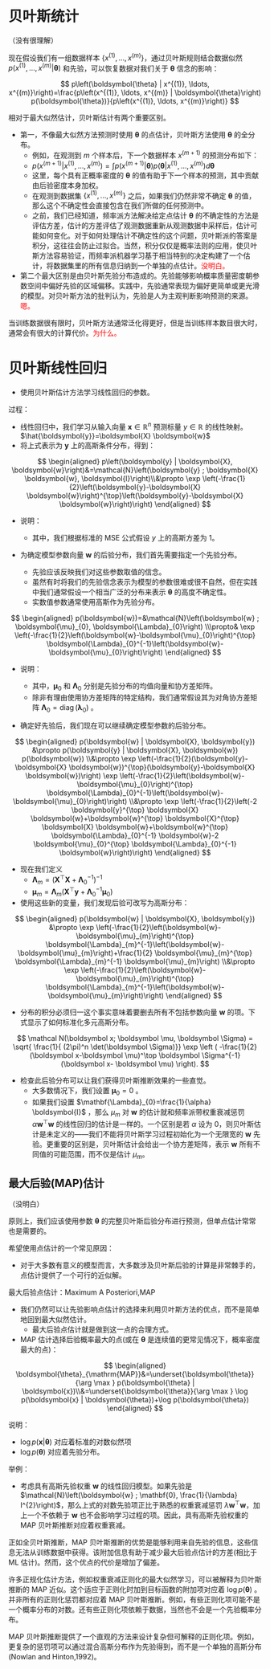 
# 贝叶斯统计

（没有很理解）

现在假设我们有一组数据样本 $\left\{x^{(1)}, \ldots, x^{(m)}\right\}$，通过贝叶斯规则结合数据似然 $p\left(x^{(1)}, \ldots, x^{(m)} | \boldsymbol{\theta}\right)$ 和先验，可以恢复数据对我们关于 $\boldsymbol{\theta}$ 信念的影响：

$$
p\left(\boldsymbol{\theta} | x^{(1)}, \ldots, x^{(m)}\right)=\frac{p\left(x^{(1)}, \ldots, x^{(m)} | \boldsymbol{\theta}\right) p(\boldsymbol{\theta})}{p\left(x^{(1)}, \ldots, x^{(m)}\right)}
$$



相对于最大似然估计，贝叶斯估计有两个重要区别。

- 第一，不像最大似然方法预测时使用 $\boldsymbol{\theta}$ 的点估计，贝叶斯方法使用 $\boldsymbol{\theta}$ 的全分布。
  - 例如，在观测到 $m$ 个样本后，下一个数据样本 $x^{(m+1)}$ 的预测分布如下：
  - $p\left(x^{(m+1)} | x^{(1)}, \ldots, x^{(m)}\right)=\int p\left(x^{(m+1)} | \boldsymbol{\theta}\right) p\left(\boldsymbol{\theta} | x^{(1)}, \ldots, x^{(m)}\right) d \boldsymbol{\theta}$
  - 这里，每个具有正概率密度的 $\boldsymbol{\theta}$ 的值有助于下一个样本的预测，其中贡献由后验密度本身加权。
  - 在观测到数据集 $\left\{x^{(1)}, \ldots, x^{(m)}\right\}$ 之后，如果我们仍然非常不确定 $\boldsymbol{\theta}$ 的值，那么这个不确定性会直接包含在我们所做的任何预测中。
  - 之前，我们已经知道，频率派方法解决给定点估计 $\boldsymbol{\theta}$ 的不确定性的方法是评估方差，估计的方差评估了观测数据重新从观测数据中采样后，估计可能如何变化。对于如何处理估计不确定性的这个问题，贝叶斯派的答案是积分，这往往会防止过拟合。当然，积分仅仅是概率法则的应用，使贝叶斯方法容易验证，而频率派机器学习基于相当特别的决定构建了一个估计，将数据集里的所有信息归纳到一个单独的点估计。<span style="color:red;">没明白。</span>
- 第二个最大区别是由贝叶斯先验分布造成的。先验能够影响概率质量密度朝参数空间中偏好先验的区域偏移。实践中，先验通常表现为偏好更简单或更光滑的模型。对贝叶斯方法的批判认为，先验是人为主观判断影响预测的来源。<span style="color:red;">嗯。</span>

当训练数据很有限时，贝叶斯方法通常泛化得更好，但是当训练样本数目很大时，通常会有很大的计算代价。<span style="color:red;">为什么。</span>

# 贝叶斯线性回归


- 使用贝叶斯估计方法学习线性回归的参数。


过程：

- 线性回归中，我们学习从输入向量 $\boldsymbol{x} \in \mathbb{R}^{n}$ 预测标量 $y \in \mathbb{R}$ 的线性映射。$\hat{\boldsymbol{y}}=\boldsymbol{X} \boldsymbol{w}$
- 将上式表示为 $\boldsymbol{y}$ 上的高斯条件分布，得到：

$$
\begin{aligned}
p\left(\boldsymbol{y} | \boldsymbol{X}, \boldsymbol{w}\right)&=\mathcal{N}\left(\boldsymbol{y} ; \boldsymbol{X} \boldsymbol{w}, \boldsymbol{I}\right)\\&\propto \exp \left(-\frac{1}{2}\left(\boldsymbol{y}-\boldsymbol{X} \boldsymbol{w}\right)^{\top}\left(\boldsymbol{y}-\boldsymbol{X} \boldsymbol{w}\right)\right)
\end{aligned}
$$

- 说明：
  - 其中，我们根据标准的 MSE 公式假设 $y$ 上的高斯方差为 $1$。

- 为确定模型参数向量 $\boldsymbol{w}$ 的后验分布，我们首先需要指定一个先验分布。
  - 先验应该反映我们对这些参数取值的信念。
  - 虽然有时将我们的先验信念表示为模型的参数很难或很不自然，但在实践中我们通常假设一个相当广泛的分布来表示 $\boldsymbol{\theta}$ 的高度不确定性。
  - 实数值参数通常使用高斯作为先验分布。

$$
\begin{aligned}
p(\boldsymbol{w})=&\mathcal{N}\left(\boldsymbol{w} ; \boldsymbol{\mu}_{0}, \boldsymbol{\Lambda}_{0}\right) 
\\\propto& \exp \left(-\frac{1}{2}\left(\boldsymbol{w}-\boldsymbol{\mu}_{0}\right)^{\top} \boldsymbol{\Lambda}_{0}^{-1}\left(\boldsymbol{w}-\boldsymbol{\mu}_{0}\right)\right)
\end{aligned}
$$

- 说明：
  - 其中，$\boldsymbol{\mu}_{0}$ 和 $\boldsymbol{\Lambda}_{0}$ 分别是先验分布的均值向量和协方差矩阵。
  - 除非有理由使用协方差矩阵的特定结构，我们通常假设其为对角协方差矩阵 $\boldsymbol{\Lambda}_{0}=\operatorname{diag}\left(\boldsymbol{\lambda}_{0}\right)$ 。

- 确定好先验后，我们现在可以继续确定模型参数的后验分布。


$$
\begin{aligned}
p(\boldsymbol{w} | \boldsymbol{X}, \boldsymbol{y}) &\propto p(\boldsymbol{y} | \boldsymbol{X}, \boldsymbol{w}) p(\boldsymbol{w})
\\&\propto \exp \left(-\frac{1}{2}(\boldsymbol{y}-\boldsymbol{X} \boldsymbol{w})^{\top}(\boldsymbol{y}-\boldsymbol{X} \boldsymbol{w})\right) \exp \left(-\frac{1}{2}\left(\boldsymbol{w}-\boldsymbol{\mu}_{0}\right)^{\top} \boldsymbol{\Lambda}_{0}^{-1}\left(\boldsymbol{w}-\boldsymbol{\mu}_{0}\right)\right)
\\&\propto \exp \left(-\frac{1}{2}\left(-2 \boldsymbol{y}^{\top} \boldsymbol{X} \boldsymbol{w}+\boldsymbol{w}^{\top} \boldsymbol{X}^{\top} \boldsymbol{X} \boldsymbol{w}+\boldsymbol{w}^{\top} \boldsymbol{\Lambda}_{0}^{-1} \boldsymbol{w}-2 \boldsymbol{\mu}_{0}^{\top} \boldsymbol{\Lambda}_{0}^{-1} \boldsymbol{w}\right)\right)
\end{aligned}
$$

- 现在我们定义
  - $\boldsymbol{\Lambda}_{m}=\left(\boldsymbol{X}^{\top} \boldsymbol{X}+\mathbf{\Lambda}_{0}^{-1}\right)^{-1}$
  - $\boldsymbol{\mu}_{m}=\boldsymbol{\Lambda}_{m}\left(\boldsymbol{X}^{\top} \boldsymbol{y}+\mathbf{\Lambda}_{0}^{-1} \boldsymbol{\mu}_{0}\right)$
- 使用这些新的变量，我们发现后验可改写为高斯分布：

$$
\begin{aligned}
p(\boldsymbol{w} | \boldsymbol{X}, \boldsymbol{y}) &\propto \exp \left(-\frac{1}{2}\left(\boldsymbol{w}-\boldsymbol{\mu}_{m}\right)^{\top} \boldsymbol{\Lambda}_{m}^{-1}\left(\boldsymbol{w}-\boldsymbol{\mu}_{m}\right)+\frac{1}{2} \boldsymbol{\mu}_{m}^{\top} \boldsymbol{\Lambda}_{m}^{-1} \boldsymbol{\mu}_{m}\right)
\\&\propto \exp \left(-\frac{1}{2}\left(\boldsymbol{w}-\boldsymbol{\mu}_{m}\right)^{\top} \boldsymbol{\Lambda}_{m}^{-1}\left(\boldsymbol{w}-\boldsymbol{\mu}_{m}\right)\right)
\end{aligned}
$$


- 分布的积分必须归一这个事实意味着要删去所有不包括参数向量 $\boldsymbol{w}$ 的项。下式显示了如何标准化多元高斯分布。

$$
\mathcal N(\boldsymbol x; \boldsymbol \mu, \boldsymbol \Sigma) = \sqrt{ \frac{1}{ (2\pi)^n \det(\boldsymbol \Sigma)}}  \exp \left ( -\frac{1}{2} (\boldsymbol x-\boldsymbol \mu)^\top \boldsymbol \Sigma^{-1} (\boldsymbol x- \boldsymbol \mu) \right).
$$


- 检查此后验分布可以让我们获得贝叶斯推断效果的一些直觉。
  - 大多数情况下，我们设置 $\boldsymbol{\mu}_{0}=0$ 。
  - 如果我们设置 $\mathbf{\Lambda}_{0}=\frac{1}{\alpha} \boldsymbol{I}$ ，那么 $\mu_{m}$ 对 $\boldsymbol{w}$ 的估计就和频率派带权重衰减惩罚 $\alpha \boldsymbol{w}^{\top} \boldsymbol{w}$ 的线性回归的估计是一样的。一个区别是若 $\alpha$ 设为 $0$，则贝叶斯估计是未定义的——我们不能将贝叶斯学习过程初始化为一个无限宽的 $\boldsymbol{w}$ 先验。更重要的区别是，贝叶斯估计会给出一个协方差矩阵，表示 $\boldsymbol{w}$ 所有不同值的可能范围，而不仅是估计 $\mu_{m}$。



## 最大后验(MAP)估计

（没明白）

原则上，我们应该使用参数 $\boldsymbol{\theta}$ 的完整贝叶斯后验分布进行预测，但单点估计常常也是需要的。

希望使用点估计的一个常见原因：

- 对于大多数有意义的模型而言，大多数涉及贝叶斯后验的计算是非常棘手的，点估计提供了一个可行的近似解。

最大后验点估计：Maximum A Posteriori,MAP

- 我们仍然可以让先验影响点估计的选择来利用贝叶斯方法的优点，而不是简单地回到最大似然估计。
  - 最大后验点估计就是做到这一点的合理方式。
- MAP 估计选择后验概率最大的点(或在 $\boldsymbol{\theta}$ 是连续值的更常见情况下，概率密度最大的点)：

$$
\begin{aligned}
\boldsymbol{\theta}_{\mathrm{MAP}}&=\underset{\boldsymbol{\theta}}{\arg \max } p(\boldsymbol{\theta} | \boldsymbol{x})\\&=\underset{\boldsymbol{\theta}}{\arg \max } \log p(\boldsymbol{x} | \boldsymbol{\theta})+\log p(\boldsymbol{\theta})
\end{aligned}
$$

说明：

- $\log p(\boldsymbol{x} | \boldsymbol{\theta})$ 对应着标准的对数似然项
- $\log p(\boldsymbol{\theta})$ 对应着先验分布。

举例：

- 考虑具有高斯先验权重 $\boldsymbol{w}$ 的线性回归模型。如果先验是 $\mathcal{N}\left(\boldsymbol{w} ; \mathbf{0}, \frac{1}{\lambda} I^{2}\right)$，那么上式的对数先验项正比于熟悉的权重衰减惩罚 $\lambda \boldsymbol{w}^{\top} \boldsymbol{w}$，加上一个不依赖于 $\boldsymbol{w}$ 也不会影响学习过程的项。因此，具有高斯先验权重的 MAP 贝叶斯推断对应着权重衰减。

正如全贝叶斯推断，MAP 贝叶斯推断的优势是能够利用来自先验的信息，这些信息无法从训练数据中获得。该附加信息有助于减少最大后验点估计的方差(相比于 ML 估计)。然而，这个优点的代价是增加了偏差。

许多正规化估计方法，例如权重衰减正则化的最大似然学习，可以被解释为贝叶斯推断的 MAP 近似。这个适应于正则化时加到目标函数的附加项对应着 $\log p(\boldsymbol{\theta})$ 。并非所有的正则化惩罚都对应着 MAP 贝叶斯推断。例如，有些正则化项可能不是一个概率分布的对数。还有些正则化项依赖于数据，当然也不会是一个先验概率分布。

MAP 贝叶斯推断提供了一个直观的方法来设计复杂但可解释的正则化项。例如，更复杂的惩罚项可以通过混合高斯分布作为先验得到，而不是一个单独的高斯分布(Nowlan and Hinton,1992)。
